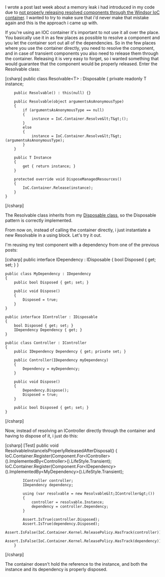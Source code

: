 I wrote a post last week about a memory leak i had introduced in my code due to <a href="http://davybrion.com/blog/2008/12/the-importance-of-releasing-your-components-through-windsor/">not properly releasing resolved components through the Windsor IoC container</a>.  I wanted to try to make sure that i'd never make that mistake again and this is the approach i came up with.

If you're using an IOC container it's important to not use it all over the place.  You basically use it in as few places as possible to resolve a component and you let the container sort out all of the dependencies.  So in the few places where you use the container directly, you need to resolve the component, and in case of transient components you also need to release them through the container.  Releasing it is very easy to forget, so i wanted something that would guarantee that the component would be properly released.  Enter the Resolvable class:

<div>
[csharp]
    public class Resolvable&lt;T&gt; : Disposable
    {
        private readonly T instance;
 
        public Resolvable() : this(null) {}
 
        public Resolvable(object argumentsAsAnonymousType)
        {
            if (argumentsAsAnonymousType == null)
            {
                instance = IoC.Container.Resolve&lt;T&gt;();
            }
            else
            {
                instance = IoC.Container.Resolve&lt;T&gt;(argumentsAsAnonymousType);
            }
        }
 
        public T Instance
        {
            get { return instance; }
        }
 
        protected override void DisposeManagedResources()
        {
            IoC.Container.Release(instance);
        }
    }
[/csharp]
</div>

The Resolvable class inherits from my <a href="http://davybrion.com/blog/2008/06/disposing-of-the-idisposable-implementation/">Disposable class</a>, so the Disposable pattern is correctly implemented.

From now on, instead of calling the container directly, i just instantiate a new Resolvable in a using block.  Let's try it out.

I'm reusing my test component with a dependency from one of the previous posts:

<div>
[csharp]
    public interface IDependency : IDisposable
    {
        bool Disposed { get; set; }
    }
 
    public class MyDependency : IDependency
    {
        public bool Disposed { get; set; }
 
        public void Dispose()
        {
            Disposed = true;
        }
    }
 
    public interface IController : IDisposable
    {
        bool Disposed { get; set; }
        IDependency Dependency { get; }
    }
 
    public class Controller : IController
    {
        public IDependency Dependency { get; private set; }
 
        public Controller(IDependency myDependency)
        {
            Dependency = myDependency;
        }
 
        public void Dispose()
        {
            Dependency.Dispose();
            Disposed = true;
        }
 
        public bool Disposed { get; set; }
    }
[/csharp]
</div>

Now, instead of resolving an IController directly through the container and having to dispose of it, i just do this:

<div>
[csharp]
        [Test]
        public void ResolvableInstanceIsProperlyReleasedAfterDisposal()
        {
            IoC.Container.Register(Component.For&lt;IController&gt;().ImplementedBy&lt;Controller&gt;().LifeStyle.Transient);
            IoC.Container.Register(Component.For&lt;IDependency&gt;().ImplementedBy&lt;MyDependency&gt;().LifeStyle.Transient);
 
            IController controller;
            IDependency dependency;
 
            using (var resolvable = new Resolvable&lt;IController&gt;())
            {
                controller = resolvable.Instance;
                dependency = controller.Dependency;
            }
 
            Assert.IsTrue(controller.Disposed);
            Assert.IsTrue(dependency.Disposed);
            Assert.IsFalse(IoC.Container.Kernel.ReleasePolicy.HasTrack(controller));
            Assert.IsFalse(IoC.Container.Kernel.ReleasePolicy.HasTrack(dependency));
        }
[/csharp]
</div>

The container doesn't hold the reference to the instance, and both the instance and its dependency is properly disposed. 